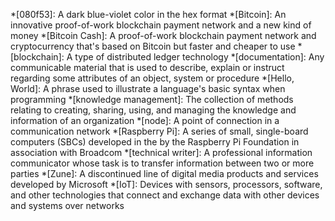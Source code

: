 <!-- The following definitions are courtesy of Wikipedia. -->
*[080f53]: A dark blue-violet color in the hex format
*[Bitcoin]: An innovative proof-of-work blockchain payment network and a new kind of money
*[Bitcoin Cash]: A proof-of-work blockchain payment network and cryptocurrency that's based on Bitcoin but faster and cheaper to use
*[blockchain]: A type of distributed ledger technology
*[documentation]: Any communicable material that is used to describe, explain or instruct regarding some attributes of an object, system or procedure
*[Hello, World]: A phrase used to illustrate a language's basic syntax when programming
*[knowledge management]: The collection of methods relating to creating, sharing, using, and managing the knowledge and information of an organization
*[node]: A point of connection in a communication network
*[Raspberry Pi]: A series of small, single-board computers (SBCs) developed in the by the Raspberry Pi Foundation in association with Broadcom
*[technical writer]: A professional information communicator whose task is to transfer information between two or more parties
*[Zune]: A discontinued line of digital media products and services developed by Microsoft
*[IoT]: Devices with sensors, processors, software, and other technologies that connect and exchange data with other devices and systems over networks